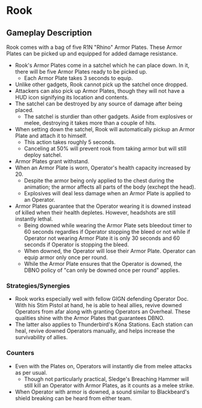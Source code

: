 # Rook

## Gameplay Description

Rook comes with a bag of five R1N "Rhino" Armor Plates. These Armor Plates can be picked up and equipped for added damage resistance.

- Rook's Armor Plates come in a satchel which he can place down. In it, there will be five Armor Plates ready to be picked up.
  - Each Armor Plate takes 3 seconds to equip.
- Unlike other gadgets, Rook cannot pick up the satchel once dropped.
- Attackers can also pick up Armor Plates, though they will not have a HUD icon signifying its location and contents.
- The satchel can be destroyed by any source of damage after being placed.
  - The satchel is sturdier than other gadgets. Aside from explosives or melee, destroying it takes more than a couple of hits.
- When setting down the satchel, Rook will automatically pickup an Armor Plate and attach it to himself.
  - This action takes roughly 5 seconds.
  - Canceling at 50% will prevent rook from taking armor but will still deploy satchel.
- Armor Plates grant withstand.
- When an Armor Plate is worn, Operator's health capacity increased by 20.
  - Despite the armor being only applied to the chest during the animation; the armor affects all parts of the body (exchept the head).
  - Explosives will deal less damage when an Armor Plate is applied to an Operator.
- Armor Plates guarantee that the Operator wearing it is downed instead of killed when their health depletes. However, headshots are still instantly lethal.
  - Being downed while wearing the Armor Plate sets bleedout timer to 60 seconds regardles if Operator stopping the bleed or not while if Operator not wearing Armor Plate it is only 30 seconds and 60 seconds if Operator is stopping the bleed.
  - When downed, the Operator will lose their Armor Plate. Operator can equip armor only once per round.
  - While the Armor Plate ensures that the Operator is downed, the DBNO policy of "can only be downed once per round" applies.

### Strategies/Synergies

- Rook works especially well with fellow GIGN defending Operator Doc. With his Stim Pistol at hand, he is able to heal allies, revive downed Operators from afar along with granting Operators an Overheal. These qualities shine with the Armor Plates that guarantees DBNO.
- The latter also applies to Thunderbird's Kóna Stations. Each station can heal, revive downed Operators manually, and helps increase the survivability of allies.

### Counters

- Even with the Plates on, Operators will instantly die from melee attacks as per usual.
  - Though not particularly practical, Sledge's Breaching Hammer will still kill an Operator with Armor Plates, as it counts as a melee strike.
- When Operator with armor is downed, a sound similar to Blackbeard's shield breaking can be heard from either team.
